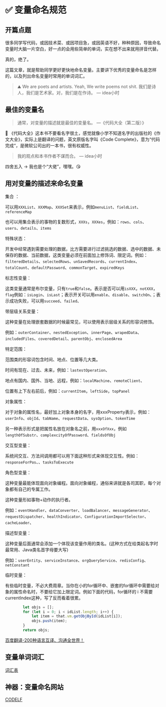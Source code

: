 # :white_check_mark: 变量命名规范

## 开篇点题

很多同学写代码，或因技术菜、或因项目急，或因英语不好，种种原因，导致命名变量时大脑一片空白，好一点的会用些简单的单词，实在想不出来就用拼音代替。

真的，绝了。

这篇文章，就是帮助同学更好更快地命名变量。主要讲下优秀的变量命名是怎样的，以及列出命名变量时常用的单词词汇。

> ⛰️ We are poets and artists. Yeah, We write poems not shit.
> 我们是诗人，我们是艺术家。对，我们是在作诗。
>                                                                                                          — idea小时

## 最佳的变量名

> 通常，对变量的描述就是最佳的变量名。
>                                                                                  —《代码大全（第二版）》


📘 《代码大全》这本书不要看名字很土，感觉就像小学不知道名字的出版社的《作文大全》，实际上是翻译的问题，英文原版名字叫《Code Complete》，意为“代码完成“，是微软公司出的一本书，很有权威性。

> 我的观点和本书作者不谋而合。
>                                                                                   — idea小时

四舍五入 → 我也是个“大佬”，嘿嘿。😘

## 用对变量的描述来命名变量

集合 ：

可以用`XXXList`、`XXXMap`、`XXXSet`来表示，例如`menuList`、`fieldList`、`referenceMap`

也可以用集合表示的事物的复数形式，`XXXs`，`XXXes`，例如：`rows`、`cols`、`users`、`details`、`items`

特殊状态：

开发中经常遇到需要处理的数据，比方需要进行过滤挑选的数据、选中的数据、未保存的数据、当前数据，这类变量必须在前面加上修饰词、限定词。例如：`filteredDetails`、`selectedRows`、`unSavedRecords`、`currentIndex`、`totalCount`、`defaultPassword`、`commonTarget`、`expiredKeys`

标志性变量：

这类变量通常是布尔变量，只有`true`和`false`。表示是否可以用`isXXX`，`notXXX`，`flag`例如：`isLogin`、`isLast`；表示开关可以用`enable`、`disable`、`switchOn`、；表示成功失败，可以用`succeed`、`failed`、

带层级关系变量：

这种变量在处理嵌套数据的时候最常见，可以使用表示层级关系的形容词修饰。

例如：`outerContainer`、`nestedException`、`innerPage`、`wrapedData`、`includedFiles`、`coveredDetail`、`parentObj`、`enclosedArea`

特定范围：

范围类的形容词包含时间、地点、位置等几大类。

时间有现在、过去、未来，例如：`lastestOperation`、

地点有国内、国外、当地、远程，例如：`localMachine`、`remoteClient`、

位置有上下左右前后，例如：`currentItem`，`leftSide`，`topPanel`

对象属性：

对于对象的属性名，最好加上对象本身的名字，用xxxProperty表示，例如：`userInfo`、`objId`、`tabName`、`requestData`、`sysOption`、`tokenTime`

另一种表示形式是把属性名放在对象名之前，用`xxxOfXxx`，例如`lengthOfSubstr`、`complexcityOfPassword`、`fieldsOfObj`

交互型变量：

系统间交互、方法间调用都可以用下面这种形式来体现交互性。例如：`responseForPos`、、`tasksToExecute`

角色型变量：

这种变量最能体现面向对象编程。面向对象编程，通俗来讲就是各司其职，每个对象都有自己的专属工作。

这种变量形如事物+动作的执行者。

例如：`eventHandler`、`dataConverter`、`loadBalancer`、`messageGenerator`、`requestDispatcher`、`healthIndicator`、`ConfigurationImportSelector`、`cacheLoader`、

描述型变量：

这种变量后面通常会添加一个体现该变量作用的类名。(这种方式在给类起名字时最常用、Java类名首字母要大写)

例如：`userEntity`、`serviceInstance`、`orgQueryService`、`redisConfig`、`netConstant`

临时变量：

有些临时变量，不必大费周章。当你在小的for循环中、嵌套的for循环中需要给对象的属性命名时，不要给它加上限定词。例如下面的代码，for循环的 i 不需要currentIndex这种，写了反而看着很累。

```jsx
        let objs = [];
        for (let i = 0; i < idList.length; i++) {
            let item = that.vm.getObjById(idList[i]);
            objs.push(item);
        }
        return objs;
```

[百度翻译-200种语言互译、沟通全世界！](https://fanyi.baidu.com/)

## 变量单词词汇

[词汇表](https://bossshi.notion.site/23a1ce8becbe4e979f8c6c3727941d0a?v=26c0cbd967294c279fa53469fa6352c3)

## 神器：变量命名网站

[CODELF](https://unbug.github.io/codelf/)